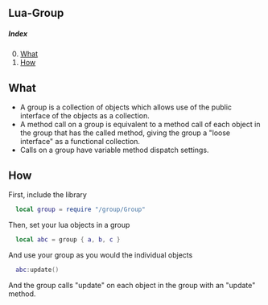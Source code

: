 ## Lua-Group

##### Index
0. [What](#what)
1. [How](#how)

## What
  - A group is a collection of objects which allows use of the public interface of the objects as a collection.
  - A method call on a group is equivalent to a method call of each object in the group that has the called method, giving the group a "loose interface" as a functional collection.
  - Calls on a group have variable method dispatch settings.

## How

First, include the library
```Lua
  local group = require "/group/Group"
```

Then, set your lua objects in a group
```Lua
  local abc = group { a, b, c }
```

And use your group as you would the individual objects
```Lua
  abc:update()
```

And the group calls "update" on each object in the group with an "update" method.
